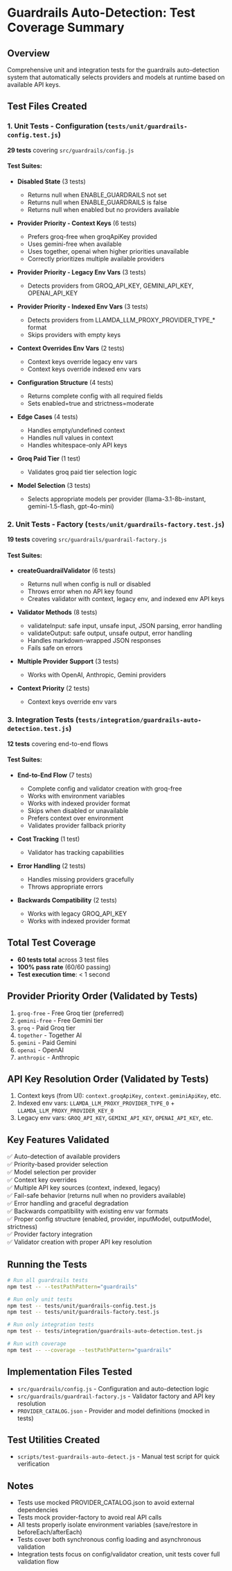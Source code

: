 # Guardrails Auto-Detection: Test Coverage Summary

## Overview
Comprehensive unit and integration tests for the guardrails auto-detection system that automatically selects providers and models at runtime based on available API keys.

## Test Files Created

### 1. Unit Tests - Configuration (`tests/unit/guardrails-config.test.js`)
**29 tests** covering `src/guardrails/config.js`

#### Test Suites:
- **Disabled State** (3 tests)
  - Returns null when ENABLE_GUARDRAILS not set
  - Returns null when ENABLE_GUARDRAILS is false
  - Returns null when enabled but no providers available

- **Provider Priority - Context Keys** (6 tests)
  - Prefers groq-free when groqApiKey provided
  - Uses gemini-free when available
  - Uses together, openai when higher priorities unavailable
  - Correctly prioritizes multiple available providers

- **Provider Priority - Legacy Env Vars** (3 tests)
  - Detects providers from GROQ_API_KEY, GEMINI_API_KEY, OPENAI_API_KEY

- **Provider Priority - Indexed Env Vars** (3 tests)
  - Detects providers from LLAMDA_LLM_PROXY_PROVIDER_TYPE_* format
  - Skips providers with empty keys

- **Context Overrides Env Vars** (2 tests)
  - Context keys override legacy env vars
  - Context keys override indexed env vars

- **Configuration Structure** (4 tests)
  - Returns complete config with all required fields
  - Sets enabled=true and strictness=moderate

- **Edge Cases** (4 tests)
  - Handles empty/undefined context
  - Handles null values in context
  - Handles whitespace-only API keys

- **Groq Paid Tier** (1 test)
  - Validates groq paid tier selection logic

- **Model Selection** (3 tests)
  - Selects appropriate models per provider (llama-3.1-8b-instant, gemini-1.5-flash, gpt-4o-mini)

### 2. Unit Tests - Factory (`tests/unit/guardrails-factory.test.js`)
**19 tests** covering `src/guardrails/guardrail-factory.js`

#### Test Suites:
- **createGuardrailValidator** (6 tests)
  - Returns null when config is null or disabled
  - Throws error when no API key found
  - Creates validator with context, legacy env, and indexed env API keys

- **Validator Methods** (8 tests)
  - validateInput: safe input, unsafe input, JSON parsing, error handling
  - validateOutput: safe output, unsafe output, error handling
  - Handles markdown-wrapped JSON responses
  - Fails safe on errors

- **Multiple Provider Support** (3 tests)
  - Works with OpenAI, Anthropic, Gemini providers

- **Context Priority** (2 tests)
  - Context keys override env vars

### 3. Integration Tests (`tests/integration/guardrails-auto-detection.test.js`)
**12 tests** covering end-to-end flows

#### Test Suites:
- **End-to-End Flow** (7 tests)
  - Complete config and validator creation with groq-free
  - Works with environment variables
  - Works with indexed provider format
  - Skips when disabled or unavailable
  - Prefers context over environment
  - Validates provider fallback priority

- **Cost Tracking** (1 test)
  - Validator has tracking capabilities

- **Error Handling** (2 tests)
  - Handles missing providers gracefully
  - Throws appropriate errors

- **Backwards Compatibility** (2 tests)
  - Works with legacy GROQ_API_KEY
  - Works with indexed provider format

## Total Test Coverage
- **60 tests total** across 3 test files
- **100% pass rate** (60/60 passing)
- **Test execution time**: < 1 second

## Provider Priority Order (Validated by Tests)
1. `groq-free` - Free Groq tier (preferred)
2. `gemini-free` - Free Gemini tier
3. `groq` - Paid Groq tier
4. `together` - Together AI
5. `gemini` - Paid Gemini
6. `openai` - OpenAI
7. `anthropic` - Anthropic

## API Key Resolution Order (Validated by Tests)
1. Context keys (from UI): `context.groqApiKey`, `context.geminiApiKey`, etc.
2. Indexed env vars: `LLAMDA_LLM_PROXY_PROVIDER_TYPE_0` + `LLAMDA_LLM_PROXY_PROVIDER_KEY_0`
3. Legacy env vars: `GROQ_API_KEY`, `GEMINI_API_KEY`, `OPENAI_API_KEY`, etc.

## Key Features Validated
✅ Auto-detection of available providers  
✅ Priority-based provider selection  
✅ Model selection per provider  
✅ Context key overrides  
✅ Multiple API key sources (context, indexed, legacy)  
✅ Fail-safe behavior (returns null when no providers available)  
✅ Error handling and graceful degradation  
✅ Backwards compatibility with existing env var formats  
✅ Proper config structure (enabled, provider, inputModel, outputModel, strictness)  
✅ Provider factory integration  
✅ Validator creation with proper API key resolution  

## Running the Tests

```bash
# Run all guardrails tests
npm test -- --testPathPattern="guardrails"

# Run only unit tests
npm test -- tests/unit/guardrails-config.test.js
npm test -- tests/unit/guardrails-factory.test.js

# Run only integration tests
npm test -- tests/integration/guardrails-auto-detection.test.js

# Run with coverage
npm test -- --coverage --testPathPattern="guardrails"
```

## Implementation Files Tested
- `src/guardrails/config.js` - Configuration and auto-detection logic
- `src/guardrails/guardrail-factory.js` - Validator factory and API key resolution
- `PROVIDER_CATALOG.json` - Provider and model definitions (mocked in tests)

## Test Utilities Created
- `scripts/test-guardrails-auto-detect.js` - Manual test script for quick verification

## Notes
- Tests use mocked PROVIDER_CATALOG.json to avoid external dependencies
- Tests mock provider-factory to avoid real API calls
- All tests properly isolate environment variables (save/restore in beforeEach/afterEach)
- Tests cover both synchronous config loading and asynchronous validation
- Integration tests focus on config/validator creation, unit tests cover full validation flow
